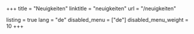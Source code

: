 +++
title = "Neuigkeiten"
linktitle = "neuigkeiten"
url = "/neuigkeiten"

listing = true
lang = "de"
disabled_menu = ["de"]
disabled_menu_weight = 10
+++
